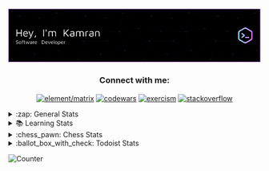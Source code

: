 ![Header](./github-header-image.png)

<h3 align="center">Connect with me:</h3>
<p align="center">
<a
 href="https://matrix.to/#/@tr1x:matrix.org" target="blank"><img 
align="center" 
src="https://img.shields.io/badge/Element-0DBD8B?style=for-the-badge&logo=element&logoColor=white"
 alt="element/matrix" /></a>
  <a 
href="https://www.codewars.com/users/tr1x" target="blank"><img 
align="center" 
src="https://img.shields.io/badge/Codewars-B1361E?style=for-the-badge&logo=Codewars&logoColor=white"
 alt="codewars"/></a>
 <a 
href="https://exercism.org/profiles/k5924" target="blank"><img 
align="center" 
src="https://img.shields.io/badge/Exercism-009CAB?style=for-the-badge&logo=exercism&logoColor=white"
 alt="exercism"/></a>
  <a 
href="https://stackoverflow.com/users/19610549/tr1x" target="blank"><img 
align="center" 
src="https://aleen42.github.io/badges/src/stackoverflow.svg"
 alt="stackoverflow"/></a>
 </p>

<details>
 <summary>:zap: General Stats</summary>

![Metrics](https://github.com/k5924/k5924/blob/main/github-metrics.svg)
</details>
<details>
 <summary>📚 Learning Stats</summary>

[![roadmap.sh](https://api.roadmap.sh/v1-badge/wide/643c11c8e2725773748f1b33?variant=dark)](https://roadmap.sh)
</details>
<details>
 <summary>:chess_pawn: Chess Stats</summary>
<!--START_SECTION:chessStats-->
<!-- Automatically generated with https://github.com/Balastrong/chess-stats-action -->

| Type | Rapid ⏲️ | Blitz ⚡ | Bullet 🔫 |
|:---:|:---:|:---:|:---:|
| Current | 285 | No Rating | No Rating |
| Best | 296 | No Rating | No Rating |

| White ⚪ | Black ⚫ | Result 🏆 | Date 📅 | Position 🗺️ | Type 🕕 |
|:---:|:---:|:---:|:---:|:---:|:---:|
| **yttr1x** | Karens11 | win 🥇 | 8/12/2022 | <a href="http://www.ee.unb.ca/cgi-bin/tervo/fen.pl?select=6q1/2K5/3n4/1k6/4Qb2/8/8/8 b - -">Link</a> | Rapid |
| x-9016632113 | **yttr1x** | win 🥇 | 6/12/2022 | <a href="http://www.ee.unb.ca/cgi-bin/tervo/fen.pl?select=1n6/p1p2kpp/1r6/8/2N1R2P/2P5/P7/K2r4 w - -">Link</a> | Rapid |
| thienkhang09358 | **yttr1x** | checkmated ❌ | 3/12/2022 | <a href="http://www.ee.unb.ca/cgi-bin/tervo/fen.pl?select=4kb1r/p1pQ1p2/2B1p1p1/1p5p/1P6/2P5/P6P/RNB1K1NR b KQk -">Link</a> | Rapid |
| **yttr1x** | theThristywo | checkmated ❌ | 1/12/2022 | <a href="http://www.ee.unb.ca/cgi-bin/tervo/fen.pl?select=3k3r/7p/2n2n2/1p6/8/8/r1q5/1K6 w - -">Link</a> | Rapid |
| Spicymayo10 | **yttr1x** | insufficient ⏸️ | 30/11/2022 | <a href="http://www.ee.unb.ca/cgi-bin/tervo/fen.pl?select=7K/8/8/7k/8/8/8/8 b - -">Link</a> | Rapid |
| **yttr1x** | Hqzeee | win 🥇 | 30/11/2022 | <a href="http://www.ee.unb.ca/cgi-bin/tervo/fen.pl?select=r1b2Q1Q/ppppk3/6p1/6Np/1b3p2/8/PPP2PPP/RN3K1R b - -">Link</a> | Rapid |
| bigmode55 | **yttr1x** | checkmated ❌ | 28/11/2022 | <a href="http://www.ee.unb.ca/cgi-bin/tervo/fen.pl?select=r1N1k2r/1pBbQppp/p3pn2/3p4/8/6P1/PPP1PPBP/R3K1NR b KQ -">Link</a> | Rapid |
| **yttr1x** | EliteBestChessPlayer | checkmated ❌ | 27/11/2022 | <a href="http://www.ee.unb.ca/cgi-bin/tervo/fen.pl?select=6k1/p4p2/4p1p1/2p1P1p1/P4PP1/1P6/r6P/3r1K2 w - -">Link</a> | Rapid |

<!--END_SECTION:chessStats-->
</details>
<details>
 <summary>:ballot_box_with_check: Todoist Stats</summary>
<!-- TODO-IST:START -->
🏆  13,226 Karma Points           
🌸  Completed 7 tasks today           
✅  Completed 1,618 tasks so far           
⏳  Longest streak is 11 days
<!-- TODO-IST:END -->
</details>

![Counter](https://komarev.com/ghpvc/?username=k5924&style=for-the-badge&color=blueviolet)
